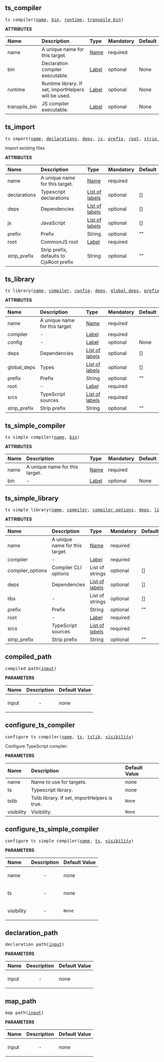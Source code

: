 <!-- Generated with Stardoc: http://skydoc.bazel.build -->

<a id="#ts_compiler"></a>

## ts_compiler

<pre>
ts_compiler(<a href="#ts_compiler-name">name</a>, <a href="#ts_compiler-bin">bin</a>, <a href="#ts_compiler-runtime">runtime</a>, <a href="#ts_compiler-transpile_bin">transpile_bin</a>)
</pre>

**ATTRIBUTES**

| Name                                                | Description                                          | Type                                                               | Mandatory | Default |
| :-------------------------------------------------- | :--------------------------------------------------- | :----------------------------------------------------------------- | :-------- | :------ |
| <a id="ts_compiler-name"></a>name                   | A unique name for this target.                       | <a href="https://bazel.build/docs/build-ref.html#name">Name</a>    | required  |         |
| <a id="ts_compiler-bin"></a>bin                     | Declaration compiler executable.                     | <a href="https://bazel.build/docs/build-ref.html#labels">Label</a> | optional  | None    |
| <a id="ts_compiler-runtime"></a>runtime             | Runtime library. If set, importHelpers will be used. | <a href="https://bazel.build/docs/build-ref.html#labels">Label</a> | optional  | None    |
| <a id="ts_compiler-transpile_bin"></a>transpile_bin | JS compiler executable.                              | <a href="https://bazel.build/docs/build-ref.html#labels">Label</a> | optional  | None    |

<a id="#ts_import"></a>

## ts_import

<pre>
ts_import(<a href="#ts_import-name">name</a>, <a href="#ts_import-declarations">declarations</a>, <a href="#ts_import-deps">deps</a>, <a href="#ts_import-js">js</a>, <a href="#ts_import-prefix">prefix</a>, <a href="#ts_import-root">root</a>, <a href="#ts_import-strip_prefix">strip_prefix</a>)
</pre>

Import existing files

**ATTRIBUTES**

| Name                                            | Description                              | Type                                                                        | Mandatory | Default |
| :---------------------------------------------- | :--------------------------------------- | :-------------------------------------------------------------------------- | :-------- | :------ |
| <a id="ts_import-name"></a>name                 | A unique name for this target.           | <a href="https://bazel.build/docs/build-ref.html#name">Name</a>             | required  |         |
| <a id="ts_import-declarations"></a>declarations | Typescript declarations                  | <a href="https://bazel.build/docs/build-ref.html#labels">List of labels</a> | optional  | []      |
| <a id="ts_import-deps"></a>deps                 | Dependencies                             | <a href="https://bazel.build/docs/build-ref.html#labels">List of labels</a> | optional  | []      |
| <a id="ts_import-js"></a>js                     | JavaScript                               | <a href="https://bazel.build/docs/build-ref.html#labels">List of labels</a> | optional  | []      |
| <a id="ts_import-prefix"></a>prefix             | Prefix                                   | String                                                                      | optional  | ""      |
| <a id="ts_import-root"></a>root                 | CommonJS root                            | <a href="https://bazel.build/docs/build-ref.html#labels">Label</a>          | required  |         |
| <a id="ts_import-strip_prefix"></a>strip_prefix | Strip prefix, defaults to CjsRoot prefix | String                                                                      | optional  | ""      |

<a id="#ts_library"></a>

## ts_library

<pre>
ts_library(<a href="#ts_library-name">name</a>, <a href="#ts_library-compiler">compiler</a>, <a href="#ts_library-config">config</a>, <a href="#ts_library-deps">deps</a>, <a href="#ts_library-global_deps">global_deps</a>, <a href="#ts_library-prefix">prefix</a>, <a href="#ts_library-root">root</a>, <a href="#ts_library-srcs">srcs</a>, <a href="#ts_library-strip_prefix">strip_prefix</a>)
</pre>

**ATTRIBUTES**

| Name                                             | Description                    | Type                                                                        | Mandatory | Default |
| :----------------------------------------------- | :----------------------------- | :-------------------------------------------------------------------------- | :-------- | :------ |
| <a id="ts_library-name"></a>name                 | A unique name for this target. | <a href="https://bazel.build/docs/build-ref.html#name">Name</a>             | required  |         |
| <a id="ts_library-compiler"></a>compiler         | -                              | <a href="https://bazel.build/docs/build-ref.html#labels">Label</a>          | required  |         |
| <a id="ts_library-config"></a>config             | -                              | <a href="https://bazel.build/docs/build-ref.html#labels">Label</a>          | optional  | None    |
| <a id="ts_library-deps"></a>deps                 | Dependencies                   | <a href="https://bazel.build/docs/build-ref.html#labels">List of labels</a> | optional  | []      |
| <a id="ts_library-global_deps"></a>global_deps   | Types                          | <a href="https://bazel.build/docs/build-ref.html#labels">List of labels</a> | optional  | []      |
| <a id="ts_library-prefix"></a>prefix             | Prefix                         | String                                                                      | optional  | ""      |
| <a id="ts_library-root"></a>root                 | -                              | <a href="https://bazel.build/docs/build-ref.html#labels">Label</a>          | required  |         |
| <a id="ts_library-srcs"></a>srcs                 | TypeScript sources             | <a href="https://bazel.build/docs/build-ref.html#labels">List of labels</a> | required  |         |
| <a id="ts_library-strip_prefix"></a>strip_prefix | Strip prefix                   | String                                                                      | optional  | ""      |

<a id="#ts_simple_compiler"></a>

## ts_simple_compiler

<pre>
ts_simple_compiler(<a href="#ts_simple_compiler-name">name</a>, <a href="#ts_simple_compiler-bin">bin</a>)
</pre>

**ATTRIBUTES**

| Name                                     | Description                    | Type                                                               | Mandatory | Default |
| :--------------------------------------- | :----------------------------- | :----------------------------------------------------------------- | :-------- | :------ |
| <a id="ts_simple_compiler-name"></a>name | A unique name for this target. | <a href="https://bazel.build/docs/build-ref.html#name">Name</a>    | required  |         |
| <a id="ts_simple_compiler-bin"></a>bin   | -                              | <a href="https://bazel.build/docs/build-ref.html#labels">Label</a> | optional  | None    |

<a id="#ts_simple_library"></a>

## ts_simple_library

<pre>
ts_simple_library(<a href="#ts_simple_library-name">name</a>, <a href="#ts_simple_library-compiler">compiler</a>, <a href="#ts_simple_library-compiler_options">compiler_options</a>, <a href="#ts_simple_library-deps">deps</a>, <a href="#ts_simple_library-libs">libs</a>, <a href="#ts_simple_library-prefix">prefix</a>, <a href="#ts_simple_library-root">root</a>, <a href="#ts_simple_library-srcs">srcs</a>, <a href="#ts_simple_library-strip_prefix">strip_prefix</a>)
</pre>

**ATTRIBUTES**

| Name                                                            | Description                    | Type                                                                        | Mandatory | Default |
| :-------------------------------------------------------------- | :----------------------------- | :-------------------------------------------------------------------------- | :-------- | :------ |
| <a id="ts_simple_library-name"></a>name                         | A unique name for this target. | <a href="https://bazel.build/docs/build-ref.html#name">Name</a>             | required  |         |
| <a id="ts_simple_library-compiler"></a>compiler                 | -                              | <a href="https://bazel.build/docs/build-ref.html#labels">Label</a>          | required  |         |
| <a id="ts_simple_library-compiler_options"></a>compiler_options | Compiler CLI options           | List of strings                                                             | optional  | []      |
| <a id="ts_simple_library-deps"></a>deps                         | Dependencies                   | <a href="https://bazel.build/docs/build-ref.html#labels">List of labels</a> | optional  | []      |
| <a id="ts_simple_library-libs"></a>libs                         | -                              | List of strings                                                             | optional  | []      |
| <a id="ts_simple_library-prefix"></a>prefix                     | Prefix                         | String                                                                      | optional  | ""      |
| <a id="ts_simple_library-root"></a>root                         | -                              | <a href="https://bazel.build/docs/build-ref.html#labels">Label</a>          | required  |         |
| <a id="ts_simple_library-srcs"></a>srcs                         | TypeScript sources             | <a href="https://bazel.build/docs/build-ref.html#labels">List of labels</a> | required  |         |
| <a id="ts_simple_library-strip_prefix"></a>strip_prefix         | Strip prefix                   | String                                                                      | optional  | ""      |

<a id="#compiled_path"></a>

## compiled_path

<pre>
compiled_path(<a href="#compiled_path-input">input</a>)
</pre>

**PARAMETERS**

| Name                                  | Description               | Default Value |
| :------------------------------------ | :------------------------ | :------------ |
| <a id="compiled_path-input"></a>input | <p align="center"> - </p> | none          |

<a id="#configure_ts_compiler"></a>

## configure_ts_compiler

<pre>
configure_ts_compiler(<a href="#configure_ts_compiler-name">name</a>, <a href="#configure_ts_compiler-ts">ts</a>, <a href="#configure_ts_compiler-tslib">tslib</a>, <a href="#configure_ts_compiler-visibility">visibility</a>)
</pre>

Configure TypeScript compiler.

**PARAMETERS**

| Name                                                    | Description                                   | Default Value     |
| :------------------------------------------------------ | :-------------------------------------------- | :---------------- |
| <a id="configure_ts_compiler-name"></a>name             | Name to use for targets.                      | none              |
| <a id="configure_ts_compiler-ts"></a>ts                 | Typescript library.                           | none              |
| <a id="configure_ts_compiler-tslib"></a>tslib           | Tslib library. If set, importHelpers is true. | <code>None</code> |
| <a id="configure_ts_compiler-visibility"></a>visibility | Visibility.                                   | <code>None</code> |

<a id="#configure_ts_simple_compiler"></a>

## configure_ts_simple_compiler

<pre>
configure_ts_simple_compiler(<a href="#configure_ts_simple_compiler-name">name</a>, <a href="#configure_ts_simple_compiler-ts">ts</a>, <a href="#configure_ts_simple_compiler-visibility">visibility</a>)
</pre>

**PARAMETERS**

| Name                                                           | Description               | Default Value     |
| :------------------------------------------------------------- | :------------------------ | :---------------- |
| <a id="configure_ts_simple_compiler-name"></a>name             | <p align="center"> - </p> | none              |
| <a id="configure_ts_simple_compiler-ts"></a>ts                 | <p align="center"> - </p> | none              |
| <a id="configure_ts_simple_compiler-visibility"></a>visibility | <p align="center"> - </p> | <code>None</code> |

<a id="#declaration_path"></a>

## declaration_path

<pre>
declaration_path(<a href="#declaration_path-input">input</a>)
</pre>

**PARAMETERS**

| Name                                     | Description               | Default Value |
| :--------------------------------------- | :------------------------ | :------------ |
| <a id="declaration_path-input"></a>input | <p align="center"> - </p> | none          |

<a id="#map_path"></a>

## map_path

<pre>
map_path(<a href="#map_path-input">input</a>)
</pre>

**PARAMETERS**

| Name                             | Description               | Default Value |
| :------------------------------- | :------------------------ | :------------ |
| <a id="map_path-input"></a>input | <p align="center"> - </p> | none          |
